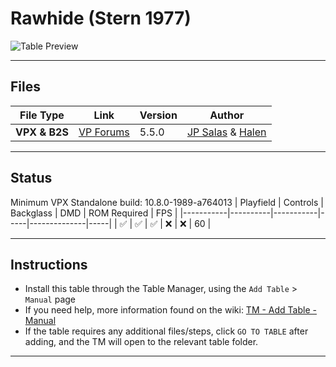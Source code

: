 ﻿# Rawhide (Stern 1977)

![Table Preview](../../images/vpx-jps-rawhide-preview.jpg)

---

## Files
| File Type | Link | Version | Author | 
|-----------|--------|----------|--------------|
| **VPX & B2S** | [VP Forums](https://www.vpforums.org/index.php?app=downloads&showfile=17796#) | 5.5.0 | [JP Salas](https://www.vpforums.org/index.php?showuser=277) & [Halen](https://www.vpforums.org/index.php?showuser=74)|

---

## Status 
Minimum VPX Standalone build: 10.8.0-1989-a764013
| Playfield | Controls | Backglass | DMD | ROM Required | FPS | 
|-----------|----------|-----------|-----|--------------|-----|
| :white_check_mark: | :white_check_mark: | :white_check_mark: | :x: | :x: | 60 |

---

## Instructions

- Install this table through the Table Manager, using the `Add Table` > `Manual` page
- If you need help, more information found on the wiki: [TM - Add Table - Manual](https://github.com/LegendsUnchained/vpx-standalone-alp4k/wiki/%5B04%5D-%F0%9F%A7%A1-TM-%E2%80%90-Other-Features#add-table---manual)
- If the table requires any additional files/steps, click `GO TO TABLE` after adding, and the TM will open to the relevant table folder.
---

